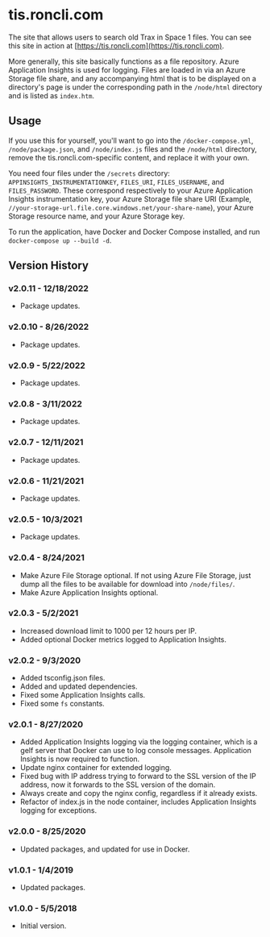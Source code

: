 # tis.roncli.com
The site that allows users to search old Trax in Space 1 files.  You can see this site in action at [https://tis.roncli.com](https://tis.roncli.com).

More generally, this site basically functions as a file repository.  Azure Application Insights is used for logging.  Files are loaded in via an Azure Storage file share, and any accompanying html that is to be displayed on a directory's page is under the corresponding path in the `/node/html` directory and is listed as `index.htm`.

## Usage

If you use this for yourself, you'll want to go into the `/docker-compose.yml`, `/node/package.json`, and `/node/index.js` files and the `/node/html` directory, remove the tis.roncli.com-specific content, and replace it with your own.

You need four files under the `/secrets` directory: `APPINSIGHTS_INSTRUMENTATIONKEY`, `FILES_URI`, `FILES_USERNAME`, and `FILES_PASSWORD`.  These correspond respectively to your Azure Application Insights instrumentation key, your Azure Storage file share URI (Example, `//your-storage-url.file.core.windows.net/your-share-name`), your Azure Storage resource name, and your Azure Storage key.

To run the application, have Docker and Docker Compose installed, and run `docker-compose up --build -d`.

## Version History

### v2.0.11 - 12/18/2022
* Package updates.

### v2.0.10 - 8/26/2022
* Package updates.

### v2.0.9 - 5/22/2022
* Package updates.

### v2.0.8 - 3/11/2022
* Package updates.

### v2.0.7 - 12/11/2021
* Package updates.

### v2.0.6 - 11/21/2021
* Package updates.

### v2.0.5 - 10/3/2021
* Package updates.

### v2.0.4 - 8/24/2021
* Make Azure File Storage optional.  If not using Azure File Storage, just dump all the files to be available for download into `/node/files/`.
* Make Azure Application Insights optional.

### v2.0.3 - 5/2/2021
* Increased download limit to 1000 per 12 hours per IP.
* Added optional Docker metrics logged to Application Insights.

### v2.0.2 - 9/3/2020
* Added tsconfig.json files.
* Added and updated dependencies.
* Fixed some Application Insights calls.
* Fixed some `fs` constants.

### v2.0.1 - 8/27/2020
* Added Application Insights logging via the logging container, which is a gelf server that Docker can use to log console messages.  Application Insights is now required to function.
* Update nginx container for extended logging.
* Fixed bug with IP address trying to forward to the SSL version of the IP address, now it forwards to the SSL version of the domain.
* Always create and copy the nginx config, regardless if it already exists.
* Refactor of index.js in the node container, includes Application Insights logging for exceptions.

### v2.0.0 - 8/25/2020
* Updated packages, and updated for use in Docker.

### v1.0.1 - 1/4/2019
* Updated packages.

### v1.0.0 - 5/5/2018
* Initial version.
